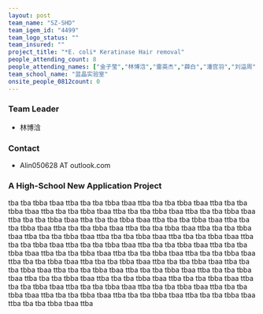 ```yaml
---
layout: post
team_name: "SZ-SHD"
team_igem_id: "4499"
team_logo_status: ""
team_insured: ""
project_title: "*E. coli* Keratinase Hair removal"
people_attending_count: 8
people_attending_names: ["金子莹","林博浛","雷英杰","薛白","潘宫羽","刘溢周","闫子墨","陆亿铧"]
team_school_name: "蓝晶实验室"
onsite_people_0812count: 0
---
```



### Team Leader
* 林博浛

### Contact
* Alin050628 AT outlook.com

### A High-School New Application Project

tba tba tbba tbaa ttba tba tba tbba tbaa ttba tba tba tbba tbaa ttba tba tba tbba tbaa ttba tba tba tbba tbaa ttba tba tba tbba tbaa ttba tba tba tbba tbaa ttba tba tba tbba tbaa ttba tba tba tbba tbaa ttba tba tba tbba tbaa ttba tba tba tbba tbaa ttba tba tba tbba tbaa ttba tba tba tbba tbaa ttba tba tba tbba tbaa ttba tba tba tbba tbaa ttba tba tba tbba tbaa ttba tba tba tbba tbaa ttba tba tba tbba tbaa ttba tba tba tbba tbaa ttba tba tba tbba tbaa ttba tba tba tbba tbaa ttba tba tba tbba tbaa ttba tba tba tbba tbaa ttba tba tba tbba tbaa ttba tba tba tbba tbaa ttba tba tba tbba tbaa ttba tba tba tbba tbaa ttba tba tba tbba tbaa ttba tba tba tbba tbaa ttba tba tba tbba tbaa ttba tba tba tbba tbaa ttba tba tba tbba tbaa ttba tba tba tbba tbaa ttba tba tba tbba tbaa ttba tba tba tbba tbaa ttba tba tba tbba tbaa ttba tba tba tbba tbaa ttba tba tba tbba tbaa ttba tba tba tbba tbaa ttba tba tba tbba tbaa ttba tba tba tbba tbaa ttba tba tba tbba tbaa ttba 
